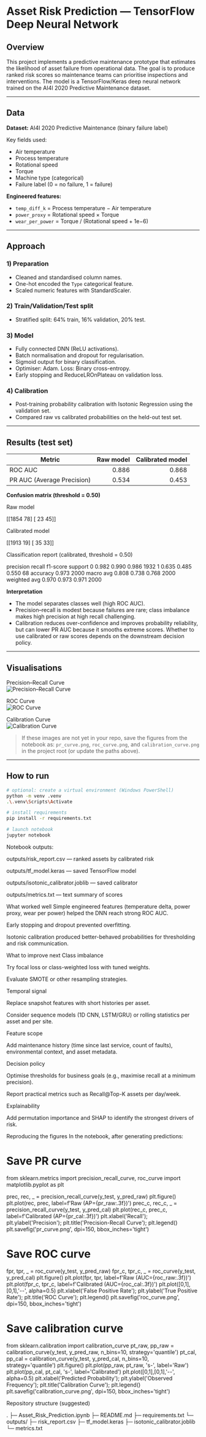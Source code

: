 # Asset Risk Prediction — TensorFlow Deep Neural Network

## Overview
This project implements a predictive maintenance prototype that estimates the likelihood of asset failure from operational data. The goal is to produce ranked risk scores so maintenance teams can prioritise inspections and interventions. The model is a TensorFlow/Keras deep neural network trained on the AI4I 2020 Predictive Maintenance dataset.

---

## Data
**Dataset:** AI4I 2020 Predictive Maintenance (binary failure label)

Key fields used:
- Air temperature
- Process temperature
- Rotational speed
- Torque
- Machine type (categorical)
- Failure label (0 = no failure, 1 = failure)

**Engineered features:**
- `temp_diff_k` = Process temperature − Air temperature  
- `power_proxy` = Rotational speed × Torque  
- `wear_per_power` = Torque / (Rotational speed + 1e−6)

---

## Approach

### 1) Preparation
- Cleaned and standardised column names.
- One-hot encoded the `Type` categorical feature.
- Scaled numeric features with StandardScaler.

### 2) Train/Validation/Test split
- Stratified split: 64% train, 16% validation, 20% test.

### 3) Model
- Fully connected DNN (ReLU activations).
- Batch normalisation and dropout for regularisation.
- Sigmoid output for binary classification.
- Optimiser: Adam. Loss: Binary cross-entropy.
- Early stopping and ReduceLROnPlateau on validation loss.

### 4) Calibration
- Post-training probability calibration with Isotonic Regression using the validation set.
- Compared raw vs calibrated probabilities on the held-out test set.

---

## Results (test set)

| Metric | Raw model | Calibrated model |
| --- | ---: | ---: |
| ROC AUC | 0.886 | 0.868 |
| PR AUC (Average Precision) | 0.534 | 0.453 |

**Confusion matrix (threshold = 0.50)**

Raw model

[[1854 78]
[ 23 45]]

Calibrated model

[[1913 19]
[ 35 33]]

Classification report (calibrated, threshold = 0.50)

precision recall f1-score support
0 0.982 0.990 0.986 1932
1 0.635 0.485 0.550 68
accuracy 0.973 2000
macro avg 0.808 0.738 0.768 2000
weighted avg 0.970 0.973 0.971 2000


**Interpretation**
- The model separates classes well (high ROC AUC).
- Precision–recall is modest because failures are rare; class imbalance makes high precision at high recall challenging.
- Calibration reduces over-confidence and improves probability reliability, but can lower PR AUC because it smooths extreme scores. Whether to use calibrated or raw scores depends on the downstream decision policy.

---

## Visualisations

Precision–Recall Curve  
![Precision–Recall Curve](pr_curve.png)

ROC Curve  
![ROC Curve](roc_curve.png)

Calibration Curve  
![Calibration Curve](calibration_curve.png)

> If these images are not yet in your repo, save the figures from the notebook as:
> `pr_curve.png`, `roc_curve.png`, and `calibration_curve.png` in the project root (or update the paths above).

---

## How to run

```bash
# optional: create a virtual environment (Windows PowerShell)
python -m venv .venv
.\.venv\Scripts\Activate

# install requirements
pip install -r requirements.txt

# launch notebook
jupyter notebook
```

Notebook outputs:

outputs/risk_report.csv — ranked assets by calibrated risk

outputs/tf_model.keras — saved TensorFlow model

outputs/isotonic_calibrator.joblib — saved calibrator

outputs/metrics.txt — text summary of scores

What worked well
Simple engineered features (temperature delta, power proxy, wear per power) helped the DNN reach strong ROC AUC.

Early stopping and dropout prevented overfitting.

Isotonic calibration produced better-behaved probabilities for thresholding and risk communication.

What to improve next
Class imbalance

Try focal loss or class-weighted loss with tuned weights.

Evaluate SMOTE or other resampling strategies.

Temporal signal

Replace snapshot features with short histories per asset.

Consider sequence models (1D CNN, LSTM/GRU) or rolling statistics per asset and per site.

Feature scope

Add maintenance history (time since last service, count of faults), environmental context, and asset metadata.

Decision policy

Optimise thresholds for business goals (e.g., maximise recall at a minimum precision).

Report practical metrics such as Recall@Top-K assets per day/week.

Explainability

Add permutation importance and SHAP to identify the strongest drivers of risk.

Reproducing the figures
In the notebook, after generating predictions:

# Save PR curve
from sklearn.metrics import precision_recall_curve, roc_curve
import matplotlib.pyplot as plt

prec, rec, _ = precision_recall_curve(y_test, y_pred_raw)
plt.figure()
plt.plot(rec, prec, label=f'Raw (AP={pr_raw:.3f})')
prec_c, rec_c, _ = precision_recall_curve(y_test, y_pred_cal)
plt.plot(rec_c, prec_c, label=f'Calibrated (AP={pr_cal:.3f})')
plt.xlabel('Recall'); plt.ylabel('Precision'); plt.title('Precision-Recall Curve'); plt.legend()
plt.savefig('pr_curve.png', dpi=150, bbox_inches='tight')

# Save ROC curve
fpr, tpr, _ = roc_curve(y_test, y_pred_raw)
fpr_c, tpr_c, _ = roc_curve(y_test, y_pred_cal)
plt.figure()
plt.plot(fpr, tpr, label=f'Raw (AUC={roc_raw:.3f})')
plt.plot(fpr_c, tpr_c, label=f'Calibrated (AUC={roc_cal:.3f})')
plt.plot([0,1],[0,1],'--', alpha=0.5)
plt.xlabel('False Positive Rate'); plt.ylabel('True Positive Rate'); plt.title('ROC Curve'); plt.legend()
plt.savefig('roc_curve.png', dpi=150, bbox_inches='tight')

# Save calibration curve
from sklearn.calibration import calibration_curve
pt_raw, pp_raw = calibration_curve(y_test, y_pred_raw, n_bins=10, strategy='quantile')
pt_cal, pp_cal = calibration_curve(y_test, y_pred_cal, n_bins=10, strategy='quantile')
plt.figure()
plt.plot(pp_raw, pt_raw, 's-', label='Raw')
plt.plot(pp_cal, pt_cal, 's-', label='Calibrated')
plt.plot([0,1],[0,1],'--', alpha=0.5)
plt.xlabel('Predicted Probability'); plt.ylabel('Observed Frequency'); plt.title('Calibration Curve'); plt.legend()
plt.savefig('calibration_curve.png', dpi=150, bbox_inches='tight')


Repository structure (suggested)

.
├─ Asset_Risk_Prediction.ipynb
├─ README.md
├─ requirements.txt
└─ outputs/
   ├─ risk_report.csv
   ├─ tf_model.keras
   ├─ isotonic_calibrator.joblib
   └─ metrics.txt

